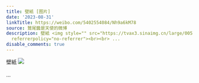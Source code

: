 ```yaml
---
title: 壁紙 [图片]
date: '2023-08-31'
linkTitle: https://weibo.com/5402554084/Nh9a6kM78
source: 鷲尾醬是天使的微博
description: 壁紙 <img style="" src="https://tvax3.sinaimg.cn/large/005TCz76gy1hhg3xwz89ij30u01qbdue.jpg"
  referrerpolicy="no-referrer"><br><br> ...
disable_comments: true
---
```

壁紙 <img style="" src="https://tvax3.sinaimg.cn/large/005TCz76gy1hhg3xwz89ij30u01qbdue.jpg" referrerpolicy="no-referrer"><br><br> ...